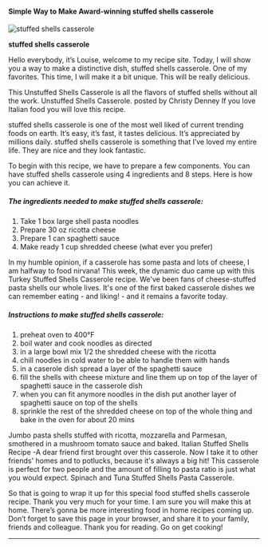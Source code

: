             

#### Simple Way to Make Award-winning stuffed shells casserole

![stuffed shells casserole](https://img-global.cpcdn.com/recipes/49929793/751x532cq70/stuffed-shells-casserole-recipe-main-photo.jpg)

**stuffed shells casserole**

Hello everybody, it’s Louise, welcome to my recipe site. Today, I will show you a way to make a distinctive dish, stuffed shells casserole. One of my favorites. This time, I will make it a bit unique. This will be really delicious.

This Unstuffed Shells Casserole is all the flavors of stuffed shells without all the work. Unstuffed Shells Casserole. posted by Christy Denney If you love Italian food you will love this recipe.

stuffed shells casserole is one of the most well liked of current trending foods on earth. It’s easy, it’s fast, it tastes delicious. It’s appreciated by millions daily. stuffed shells casserole is something that I’ve loved my entire life. They are nice and they look fantastic.

To begin with this recipe, we have to prepare a few components. You can have stuffed shells casserole using 4 ingredients and 8 steps. Here is how you can achieve it.

##### The ingredients needed to make stuffed shells casserole:

1.  Take 1 box large shell pasta noodles
2.  Prepare 30 oz ricotta cheese
3.  Prepare 1 can spaghetti sauce
4.  Make ready 1 cup shredded cheese (what ever you prefer)

In my humble opinion, if a casserole has some pasta and lots of cheese, I am halfway to food nirvana! This week, the dynamic duo came up with this Turkey Stuffed Shells Casserole recipe. We've been fans of cheese-stuffed pasta shells our whole lives. It's one of the first baked casserole dishes we can remember eating - and liking! - and it remains a favorite today.

##### Instructions to make stuffed shells casserole:

1.  preheat oven to 400°F
2.  boil water and cook noodles as directed
3.  in a large bowl mix 1/2 the shredded cheese with the ricotta
4.  chill noodles in cold water to be able to handle them with hands
5.  in a caserole dish spread a layer of the spaghetti sauce
6.  fill the shells with cheese mixture and line them up on top of the layer of spaghetti sauce in the casserole dish
7.  when you can fit anymore noodles in the dish put another layer of spaghetti sauce on top of the shells
8.  sprinkle the rest of the shredded cheese on top of the whole thing and bake in the oven for about 20 mins

Jumbo pasta shells stuffed with ricotta, mozzarella and Parmesan, smothered in a mushroom tomato sauce and baked. Italian Stuffed Shells Recipe -A dear friend first brought over this casserole. Now I take it to other friends' homes and to potlucks, because it's always a big hit! This casserole is perfect for two people and the amount of filling to pasta ratio is just what you would expect. Spinach and Tuna Stuffed Shells Pasta Casserole.

So that is going to wrap it up for this special food stuffed shells casserole recipe. Thank you very much for your time. I am sure you will make this at home. There’s gonna be more interesting food in home recipes coming up. Don’t forget to save this page in your browser, and share it to your family, friends and colleague. Thank you for reading. Go on get cooking!

* * *
